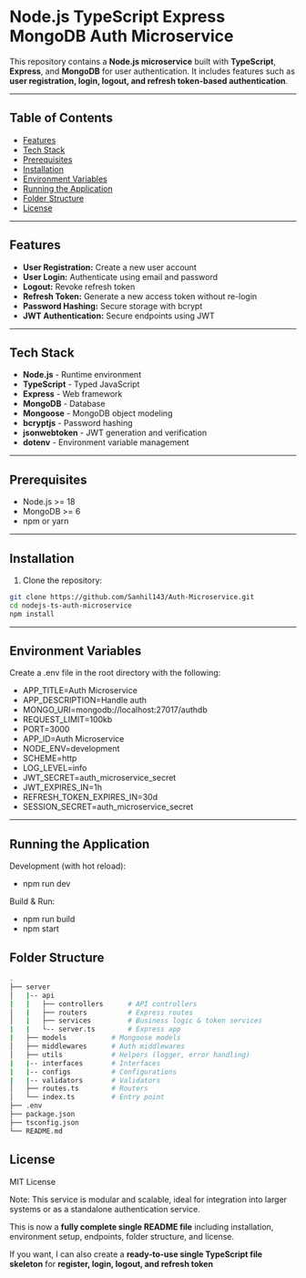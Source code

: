# Node.js TypeScript Express MongoDB Auth Microservice

This repository contains a **Node.js microservice** built with **TypeScript**, **Express**, and **MongoDB** for user authentication. It includes features such as **user registration, login, logout, and refresh token-based authentication**.

---

## Table of Contents

- [Features](#features)  
- [Tech Stack](#tech-stack)  
- [Prerequisites](#prerequisites)  
- [Installation](#installation)  
- [Environment Variables](#environment-variables)  
- [Running the Application](#running-the-application) 
- [Folder Structure](#folder-structure)  
- [License](#license)

---

## Features

- **User Registration:** Create a new user account  
- **User Login:** Authenticate using email and password  
- **Logout:** Revoke refresh token  
- **Refresh Token:** Generate a new access token without re-login  
- **Password Hashing:** Secure storage with bcrypt  
- **JWT Authentication:** Secure endpoints using JWT  

---

## Tech Stack

- **Node.js** - Runtime environment  
- **TypeScript** - Typed JavaScript  
- **Express** - Web framework  
- **MongoDB** - Database  
- **Mongoose** - MongoDB object modeling  
- **bcryptjs** - Password hashing  
- **jsonwebtoken** - JWT generation and verification  
- **dotenv** - Environment variable management  

---

## Prerequisites

- Node.js >= 18  
- MongoDB >= 6  
- npm or yarn  

---

## Installation

1. Clone the repository:

```bash
git clone https://github.com/Sanhil143/Auth-Microservice.git
cd nodejs-ts-auth-microservice
npm install
```
---
 
## Environment Variables

Create a .env file in the root directory with the following:

- APP_TITLE=Auth Microservice
- APP_DESCRIPTION=Handle auth
- MONGO_URI=mongodb://localhost:27017/authdb
- REQUEST_LIMIT=100kb
- PORT=3000
- APP_ID=Auth Microservice
- NODE_ENV=development
- SCHEME=http
- LOG_LEVEL=info
- JWT_SECRET=auth_microservice_secret
- JWT_EXPIRES_IN=1h
- REFRESH_TOKEN_EXPIRES_IN=30d
- SESSION_SECRET=auth_microservice_secret

---

## Running the Application

Development (with hot reload):
- npm run dev

Build & Run:
- npm run build
- npm start


## Folder Structure
```bash
.
├── server
│   |-- api    
|   |   ├── controllers      # API controllers
│   |   ├── routers          # Express routes
│   |   ├── services         # Business logic & token services
|   |   └-- server.ts        # Express app
|   ├── models           # Mongoose models
│   ├── middlewares      # Auth middlewares
│   ├── utils            # Helpers (logger, error handling)
|   |-- interfaces       # Interfaces
|   |-- configs          # Configurations
|   |-- validators       # Validators
│   ├── routes.ts        # Routers
│   └── index.ts         # Entry point
├── .env
├── package.json
├── tsconfig.json
└── README.md
```

## License

MIT License

Note: This service is modular and scalable, ideal for integration into larger systems or as a standalone authentication service.

This is now a **fully complete single README file** including installation, environment setup, endpoints, folder structure, and license.  

If you want, I can also create a **ready-to-use single TypeScript file skeleton** for **register, login, logout, and refresh token**